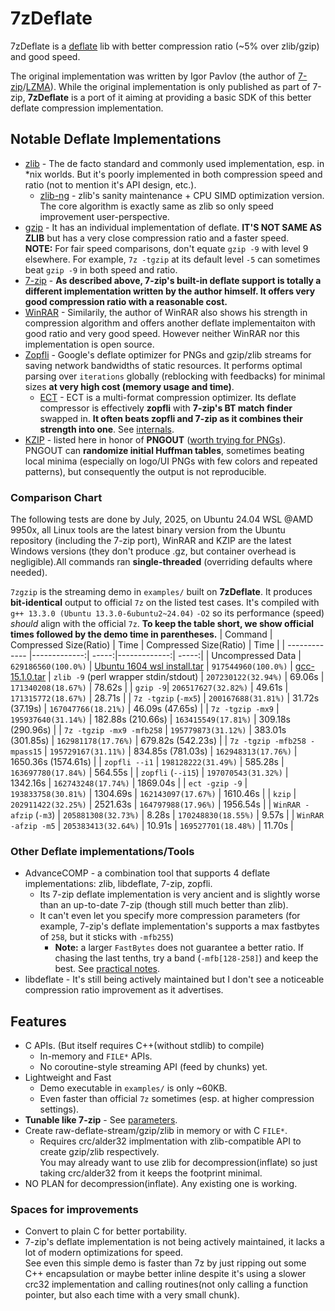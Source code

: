 # 7zDeflate

7zDeflate is a [deflate](https://en.wikipedia.org/wiki/Deflate) lib with better compression ratio (~5% over zlib/gzip) and good speed.

The original implementation was written by Igor Pavlov (the author of [7-zip](https://7-zip.org)/[LZMA](https://en.wikipedia.org/wiki/LZMA)). While the original implementation is only published as part of 7-zip, **7zDeflate** is a port of it aiming at providing a basic SDK of this better deflate compression implementation.

## Notable Deflate Implementations

- [zlib](https://zlib.net) - The de facto standard and commonly used implementation, esp. in \*nix worlds. But it's poorly implemented in both compression speed and ratio (not to mention it's API design, etc.).
  - [zlib-ng](https://github.com/zlib-ng/zlib-ng) - zlib's sanity maintenance + CPU SIMD optimization version. The core algorithm is exactly same as zlib so only speed improvement user-perspective.
- [gzip](https://www.gnu.org/software/gzip/) - It has an individual implementation of deflate. **IT'S NOT SAME AS ZLIB** but has a very close compression ratio and a faster speed.  
  **NOTE:** For fair speed comparisons, don't equate `gzip -9` with level 9 elsewhere. For example, `7z -tgzip` at its default level `-5` can sometimes beat `gzip -9` in both speed and ratio.
- [7-zip](https://7-zip.org) - **As described above, 7-zip's built-in deflate support is totally a different implementation written by the author himself. It offers very good compression ratio with a reasonable cost.**
- [WinRAR](https://www.win-rar.com) - Similarily, the author of WinRAR also shows his strength in compression algorithm and offers another deflate implementaiton with good ratio and very good speed. However neither WinRAR nor this implementation is open source.
- [Zopfli](https://github.com/google/zopfli) - Google's deflate optimizer for PNGs and gzip/zlib streams for saving network bandwidths of static resources. It performs optimal parsing over `iterations` globally (reblocking with feedbacks) for minimal sizes **at very high cost (memory usage and time)**.
  - [ECT](https://github.com/fhanau/Efficient-Compression-Tool) - ECT is a multi-format compression optimizer. Its deflate compressor is effectively **zopfli** with **7-zip's BT match finder** swapped in. **It often beats zopfli and 7-zip as it combines their strength into one**. See [internals](DEFLATE.md#implementations-comparison).
- [KZIP](https://advsys.net/ken/utils.htm) - listed here in honor of **PNGOUT** ([worth trying for PNGs](https://github.com/yumeyao/pngoptim/wiki)). PNGOUT can **randomize initial Huffman tables**, sometimes beating local minima (especially on logo/UI PNGs with few colors and repeated patterns), but consequently the output is not reproducible.

### Comparison Chart
The following tests are done by July, 2025, on Ubuntu 24.04 WSL @AMD 9950x, all Linux tools are the latest binary version from the Ubuntu repository (including the 7-zip port), WinRAR and KZIP are the latest Windows versions (they don't produce .gz, but container overhead is negligible).All commands ran **single-threaded** (overriding defaults where needed).

`7zgzip` is the streaming demo in `examples/` built on **7zDeflate**. It produces **bit-identical** output to official `7z` on the listed test cases. It's compiled with `g++ 13.3.0 (Ubuntu 13.3.0-6ubuntu2~24.04)` `-O2` so its performance (speed) *should* align with the official `7z`. **To keep the table short, we show official times followed by the demo time in parentheses.**
| Command       | Compressed Size(Ratio) | Time  | Compressed Size(Ratio) | Time  |
| ------------- |-------------:| -----:|-------------:| -----:|
| Uncompressed Data | `629186560(100.0%)` | [Ubuntu 1604 wsl install.tar](https://aka.ms/wsl-ubuntu-1604) | `917544960(100.0%)` | [gcc-15.1.0.tar](https://ftp.gnu.org/gnu/gcc/gcc-15.1.0/gcc-15.1.0.tar.gz)
| `zlib -9` (perl wrapper stdin/stdout) | `207230122(32.94%)` |   69.06s | `171340208(18.67%)` | 78.62s |
| `gzip -9`| `206517627(32.82%)` |   49.61s | `171315772(18.67%)` | 28.71s |
| `7z -tgzip` (`-mx5`) | `200167688(31.81%)` | 31.72s (37.19s) | `167047766(18.21%)` | 46.09s (47.65s) |
| `7z -tgzip -mx9` | `195937640(31.14%)` | 182.88s (210.66s) | `163415549(17.81%)` | 309.18s (290.96s) |
| `7z -tgzip -mx9 -mfb258` | `195779873(31.12%)` | 383.01s (301.85s) | `162981178(17.76%)` | 679.82s (542.23s) |
| `7z -tgzip -mfb258 -mpass15` | `195729167(31.11%)` | 834.85s (781.03s) | `162948313(17.76%)` | 1650.36s (1574.61s) |
| `zopfli --i1` | `198128222(31.49%)` | 585.28s | `163697780(17.84%)` | 564.55s |
| `zopfli` (`--i15`) | `197070543(31.32%)` | 1342.16s | `162743248(17.74%)` | 1869.04s |
| `ect -gzip -9` | `193833758(30.81%)` | 1304.69s | `162143097(17.67%)` | 1610.46s |
| `kzip` | `202911422(32.25%)` | 2521.63s | `164797988(17.96%)` | 1956.54s |
| `WinRAR -afzip` (`-m3`) | `205881308(32.73%)` | 8.28s | `170248830(18.55%)` | 9.57s |
| `WinRAR -afzip -m5` | `205383413(32.64%)` | 10.91s | `169527701(18.48%)` | 11.70s |

### Other Deflate implementations/Tools
- AdvanceCOMP - a combination tool that supports 4 deflate implementations: zlib, libdeflate, 7-zip, zopfli.
  - Its 7-zip deflate implementation is very ancient and is slightly worse than an up-to-date 7-zip (though still much better than zlib).  
  - It can't even let you specify more compression parameters (for example, 7-zip's deflate implementation's supports a max fastbytes of `258`, but it sticks with `-mfb255`)
    - **Note:** a larger `FastBytes` does not guarantee a better ratio. If chasing the last tenths, try a band (`-mfb[128-258]`) and keep the best. See [practical notes](DEFLATE.md#practical-tuning-notes).
- libdeflate - It's still being actively maintained but I don't see a noticeable compression ratio improvement as it advertises.

## Features

- C APIs. (But itself requires C++(without stdlib) to compile)
  - In-memory and `FILE*` APIs.
  - No coroutine-style streaming API (feed by chunks) yet.
- Lightweight and Fast
  - Demo executable in `examples/` is only ~60KB.
  - Even faster than official `7z` sometimes (esp. at higher compression settings).
- **Tunable like 7-zip** - See [parameters](DEFLATE.md#7-zip-deflate-parameters-the-knobs-that-matter).
- Create raw-deflate-stream/gzip/zlib in memory or with C `FILE*`.
  - Requires crc/alder32 implmentation with zlib-compatible API to create gzip/zlib respectively.  
    You may already want to use zlib for decompression(inflate) so just taking crc/alder32 from it keeps the footprint minimal.
- NO PLAN for decompression(inflate). Any existing one is working.

### Spaces for improvements
- Convert to plain C for better portability.
- 7-zip's deflate implementation is not being actively maintained, it lacks a lot of modern optimizations for speed.  
  See even this simple demo is faster than 7z by just ripping out some C++ encapsulation or maybe better inline despite it's using a slower crc32 implementation and calling routines(not only calling a function pointer, but also each time with a very small chunk).

